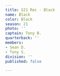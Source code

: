 ```yaml
---
title: S21 Rec - Black
name: Black
color: Black
season: 21
photo: ''
captain: Tony B.
quarterback: ''
members:
- Sean D.
- Tony S.
division: ''
published: false

---
```

